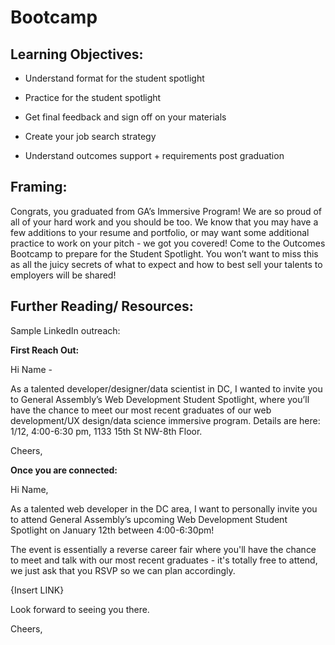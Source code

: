 # Bootcamp     

## Learning Objectives:

* Understand format for the student spotlight

* Practice for the student spotlight

* Get final feedback and sign off on your materials  

* Create your job search strategy

* Understand outcomes support + requirements post graduation

## Framing:

Congrats, you graduated from GA’s Immersive Program!  We are so proud of all of your hard work and you should be too. We know that you may have a few additions to your resume and portfolio, or may want some additional practice to work on your pitch - we got you covered!  Come to the Outcomes Bootcamp to prepare for the Student Spotlight.  You won’t want to miss this as all the juicy secrets of what to expect and how to best sell your talents to employers will be shared!

## Further Reading/ Resources:

Sample LinkedIn outreach:

**First Reach Out:**

Hi Name -

As a talented developer/designer/data scientist in DC, I wanted to invite you to General Assembly’s Web Development Student Spotlight, where you’ll have the chance to meet our most recent graduates of our web development/UX design/data science immersive program. Details are here: 1/12, 4:00-6:30 pm, 1133 15th St NW-8th Floor.

Cheers,

**Once you are connected:**

Hi Name,

As a talented web developer in the DC area, I want to personally invite you to attend General Assembly’s upcoming Web Development Student Spotlight on January 12th between 4:00-6:30pm!

The event is essentially a reverse career fair where you'll have the chance to meet and talk with our most recent graduates - it's totally free to attend, we just ask that you RSVP so we can plan accordingly.

{Insert LINK}

Look forward to seeing you there.

Cheers,
